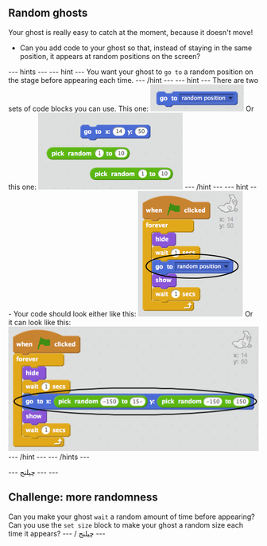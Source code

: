 ## Random ghosts

Your ghost is really easy to catch at the moment, because it doesn't move!

+ Can you add code to your ghost so that, instead of staying in the same position, it appears at random positions on the screen?

\--- hints \--- \--- hint \--- You want your ghost to `go to` a random position on the stage before appearing each time. \--- /hint \--- \--- hint \--- There are two sets of code blocks you can use. This one: ![screenshot](images/ghost-random-blocks-1.png) Or this one: ![screenshot](images/ghost-random-blocks-2.png) \--- /hint \--- \--- hint \--- Your code should look either like this: ![screenshot](images/ghost-random-code-1.png) Or it can look like this: ![screenshot](images/ghost-random-code-2.png) \--- /hint \--- \--- /hints \---

\--- چیلنج \--- \---

## Challenge: more randomness

Can you make your ghost `wait` a random amount of time before appearing? Can you use the `set size` block to make your ghost a random size each time it appears? \--- / چیلنج \---